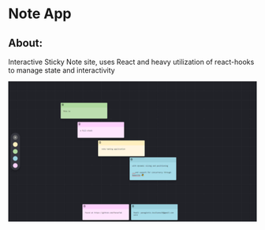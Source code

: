 # Note App

## About:

Interactive Sticky Note site, uses React and heavy utilization of react-hooks to manage state and interactivity

![Example image:](./example_img/note_app.png)
